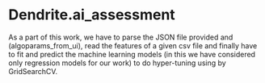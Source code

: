 # Dendrite.ai_assessment

As a part of this work, we have to parse the JSON file provided and (algoparams_from_ui), read the features of a given csv file and finally have to fit and predict the machine learning models (in this we have considered only regression models for our work) to do hyper-tuning using by GridSearchCV. 
